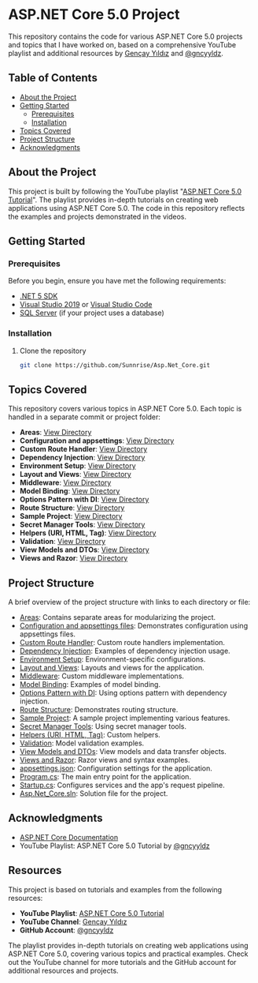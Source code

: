 # ASP.NET Core 5.0 Project

This repository contains the code for various ASP.NET Core 5.0 projects and topics that I have worked on, based on a comprehensive YouTube playlist and additional resources by [Gençay Yıldız](https://www.youtube.com/channel/UC8butISFwT-Wl7EV0hUK0BQ) and [@gncyyldz](https://github.com/gncyyldz).

## Table of Contents

- [About the Project](#about-the-project)
- [Getting Started](#getting-started)
  - [Prerequisites](#prerequisites)
  - [Installation](#installation)
- [Topics Covered](#topics-covered)
- [Project Structure](#project-structure)
- [Acknowledgments](#acknowledgments)

## About the Project

This project is built by following the YouTube playlist "[ASP.NET Core 5.0 Tutorial](https://youtube.com/playlist?list=PLQVXoXFVVtp33KHoTkWklAo72l5bcjPVL&feature=shared)". The playlist provides in-depth tutorials on creating web applications using ASP.NET Core 5.0. The code in this repository reflects the examples and projects demonstrated in the videos.

## Getting Started

### Prerequisites

Before you begin, ensure you have met the following requirements:
- [.NET 5 SDK](https://dotnet.microsoft.com/download/dotnet/5.0)
- [Visual Studio 2019](https://visualstudio.microsoft.com/vs/) or [Visual Studio Code](https://code.visualstudio.com/)
- [SQL Server](https://www.microsoft.com/en-us/sql-server/sql-server-downloads) (if your project uses a database)

### Installation

1. Clone the repository
   ```sh
   git clone https://github.com/Sunnrise/Asp.Net_Core.git
## Topics Covered

This repository covers various topics in ASP.NET Core 5.0. Each topic is handled in a separate commit or project folder:

- **Areas**: [View Directory](https://github.com/Sunnrise/Asp.Net_Core/tree/main/Areas)
- **Configuration and appsettings**: [View Directory](https://github.com/Sunnrise/Asp.Net_Core/tree/main/Configuration_appsettings_files)
- **Custom Route Handler**: [View Directory](https://github.com/Sunnrise/Asp.Net_Core/tree/main/CustomRouteHandler)
- **Dependency Injection**: [View Directory](https://github.com/Sunnrise/Asp.Net_Core/tree/main/Dependency_Injection)
- **Environment Setup**: [View Directory](https://github.com/Sunnrise/Asp.Net_Core/tree/main/Environment)
- **Layout and Views**: [View Directory](https://github.com/Sunnrise/Asp.Net_Core/tree/main/Layout)
- **Middleware**: [View Directory](https://github.com/Sunnrise/Asp.Net_Core/tree/main/Middleware)
- **Model Binding**: [View Directory](https://github.com/Sunnrise/Asp.Net_Core/tree/main/ModelBinding)
- **Options Pattern with DI**: [View Directory](https://github.com/Sunnrise/Asp.Net_Core/tree/main/OptionsPattern_with_DependencyInjection)
- **Route Structure**: [View Directory](https://github.com/Sunnrise/Asp.Net_Core/tree/main/RouteStructure)
- **Sample Project**: [View Directory](https://github.com/Sunnrise/Asp.Net_Core/tree/main/SampleProject)
- **Secret Manager Tools**: [View Directory](https://github.com/Sunnrise/Asp.Net_Core/tree/main/SecretManagerTools)
- **Helpers (URI, HTML, Tag)**: [View Directory](https://github.com/Sunnrise/Asp.Net_Core/tree/main/UrIHelpers_HtmlHelpers_TagHelpers)
- **Validation**: [View Directory](https://github.com/Sunnrise/Asp.Net_Core/tree/main/Validation)
- **View Models and DTOs**: [View Directory](https://github.com/Sunnrise/Asp.Net_Core/tree/main/ViewModel_DTO)
- **Views and Razor**: [View Directory](https://github.com/Sunnrise/Asp.Net_Core/tree/main/View_and_Razor)
## Project Structure

A brief overview of the project structure with links to each directory or file:

- [Areas](https://github.com/Sunnrise/Asp.Net_Core/tree/main/Areas): Contains separate areas for modularizing the project.
- [Configuration and appsettings files](https://github.com/Sunnrise/Asp.Net_Core/tree/main/Configuration_appsettings_files): Demonstrates configuration using appsettings files.
- [Custom Route Handler](https://github.com/Sunnrise/Asp.Net_Core/tree/main/CustomRouteHandler): Custom route handlers implementation.
- [Dependency Injection](https://github.com/Sunnrise/Asp.Net_Core/tree/main/Dependency_Injection): Examples of dependency injection usage.
- [Environment Setup](https://github.com/Sunnrise/Asp.Net_Core/tree/main/Environment): Environment-specific configurations.
- [Layout and Views](https://github.com/Sunnrise/Asp.Net_Core/tree/main/Layout): Layouts and views for the application.
- [Middleware](https://github.com/Sunnrise/Asp.Net_Core/tree/main/Middleware): Custom middleware implementations.
- [Model Binding](https://github.com/Sunnrise/Asp.Net_Core/tree/main/ModelBinding): Examples of model binding.
- [Options Pattern with DI](https://github.com/Sunnrise/Asp.Net_Core/tree/main/OptionsPattern_with_DependencyInjection): Using options pattern with dependency injection.
- [Route Structure](https://github.com/Sunnrise/Asp.Net_Core/tree/main/RouteStructure): Demonstrates routing structure.
- [Sample Project](https://github.com/Sunnrise/Asp.Net_Core/tree/main/SampleProject): A sample project implementing various features.
- [Secret Manager Tools](https://github.com/Sunnrise/Asp.Net_Core/tree/main/SecretManagerTools): Using secret manager tools.
- [Helpers (URI, HTML, Tag)](https://github.com/Sunnrise/Asp.Net_Core/tree/main/UrIHelpers_HtmlHelpers_TagHelpers): Custom helpers.
- [Validation](https://github.com/Sunnrise/Asp.Net_Core/tree/main/Validation): Model validation examples.
- [View Models and DTOs](https://github.com/Sunnrise/Asp.Net_Core/tree/main/ViewModel_DTO): View models and data transfer objects.
- [Views and Razor](https://github.com/Sunnrise/Asp.Net_Core/tree/main/View_and_Razor): Razor views and syntax examples.
- [appsettings.json](https://github.com/Sunnrise/Asp.Net_Core/blob/main/appsettings.json): Configuration settings for the application.
- [Program.cs](https://github.com/Sunnrise/Asp.Net_Core/blob/main/Program.cs): The main entry point for the application.
- [Startup.cs](https://github.com/Sunnrise/Asp.Net_Core/blob/main/Startup.cs): Configures services and the app's request pipeline.
- [Asp.Net_Core.sln](https://github.com/Sunnrise/Asp.Net_Core/blob/main/Asp.Net_Core.sln): Solution file for the project.

## Acknowledgments

- [ASP.NET Core Documentation](https://learn.microsoft.com/en-us/aspnet/core/?view=aspnetcore-5.0)
- YouTube Playlist: ASP.NET Core 5.0 Tutorial by [@gncyyldz](https://github.com/gncyyldz)


## Resources

This project is based on tutorials and examples from the following resources:

- **YouTube Playlist**: [ASP.NET Core 5.0 Tutorial](https://youtube.com/playlist?list=PLQVXoXFVVtp33KHoTkWklAo72l5bcjPVL&feature=shared)
- **YouTube Channel**: [Gençay Yıldız](https://www.youtube.com/channel/UC8butISFwT-Wl7EV0hUK0BQ)
- **GitHub Account**: [@gncyyldz](https://github.com/gncyyldz)




The playlist provides in-depth tutorials on creating web applications using ASP.NET Core 5.0, covering various topics and practical examples. Check out the YouTube channel for more tutorials and the GitHub account for additional resources and projects.

